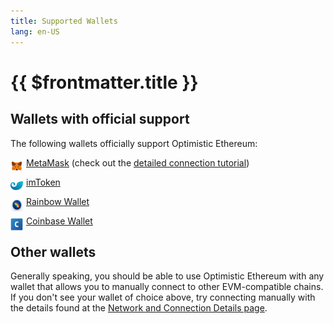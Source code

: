 ```yaml
---
title: Supported Wallets
lang: en-US
---
```


# {{ $frontmatter.title }}

## Wallets with official support

The following wallets officially support Optimistic Ethereum:

<img style="vertical-align:baseline; float:left; width:20px; height:20px; position:relative; top:4px; margin-right:5px" src="../../assets/logos/metamask.png">[MetaMask](https://metamask.io) (check out the [detailed connection tutorial](/docs/users/metamask.html))

<img style="vertical-align:baseline; float:left; width:20px; height:20px; position:relative; top:4px; margin-right:5px" src="../../assets/logos/imtoken.jpeg">[imToken](https://token.im)

<img style="vertical-align:baseline; float:left; width:20px; height:20px; position:relative; top:4px; margin-right:5px" src="../../assets/logos/rainbow.png">[Rainbow Wallet](https://rainbow.me)

<img style="vertical-align:baseline; float:left; width:20px; height:20px; position:relative; top:4px; margin-right:5px" src="../../assets/logos/coinbase-wallet.png">[Coinbase Wallet](https://wallet.coinbase.com/)

## Other wallets

Generally speaking, you should be able to use Optimistic Ethereum with any wallet that allows you to manually connect to other EVM-compatible chains.
If you don't see your wallet of choice above, try connecting manually with the details found at the [Network and Connection Details page](/docs/infra/networks.md).
